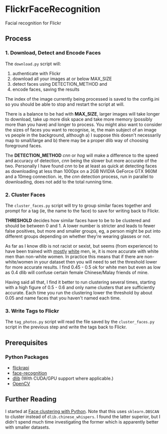 # FlickrFaceRecognition

Facial recognition for Flickr

## Process

### 1. Download, Detect and Encode Faces

The `download.py` script will:

1. authenticate with Flickr
2. download all your images at or below MAX_SIZE
3. detect faces using DETECTION_METHOD and
4. encode faces, saving the results

The index of the image currently being processed is saved to the config.ini so you should be able to stop and restart the script at will.

There is a balance to be had with **MAX_SIZE**, larger images will take longer to download, take up more disk space and take more memory (possibly more than you have) and longer to process. You might also want to consider the sizes of faces you want to recognise, ie, the main subject of an image vs people in the background, although a) I suppose this doesn't necessarily map to small/large and b) there may be a proper dlib way of choosing foreground faces.

The **DETECTION_METHOD** _cnn_ or _hog_ will make a difference to the speed and accuracy of detection, _cnn_ being the slower but more accurate of the two. Personally I have found _cnn_ to be at least as quick at detecting faces as downloading at less than 1000px on a 2GB NVIDIA GeForce GTX 960M and a 10meg connection. ie, the _cnn_ detection process, run in parallel to downloading, does not add to the total running time.

### 2. Cluster Faces

The `cluster_faces.py` script will try to group similar faces together and prompt for a tag (ie, the name to the face) to save for writing back to Flickr.

**THRESHOLD** decides how similar faces have to be to be clustered and should be between 0 and 1. A lower number is stricter and leads to fewer false positives, but more and smaller groups, eg, a person might be put into different groups depending on whether they're wearing glasses or not.

As far as I know dlib is not racist or sexist, but seems (from experience) to have been trained with [mostly][1] [white][2] men, ie, it is more accurate with white men than non-white women. In practice this means that if there are non-white/women in your dataset then you will need to set the threshold lower for more accurate results. I find 0.45 - 0.5 ok for white men but even as low as 0.4 dlib will confuse certain female Chinese/Malay friends of mine.

Having said all that, I find it better to run clustering several times, starting with a high figure of 0.5 - 0.6 and only name clusters that are sufficiently accurate. Each time you run the clustering lower the threshold by about 0.05 and name faces that you haven't named each time.

[1]: https://github.com/ageitgey/face_recognition/wiki/Face-Recognition-Accuracy-Problems#question-face-recognition-works-well-with-european-individuals-but-overall-accuracy-is-lower-with-asian-individuals
[2]: https://github.com/davisking/dlib/issues/1407

### 3. Write Tags to Flickr

The `tag_photos.py` script will read the file saved by the `cluster_faces.py` script in the previous step and write the tags back to Flickr.

## Prerequisites

### Python Packages

* [flickrapi](https://github.com/sybrenstuvel/flickrapi/)
* [face-recognition](https://github.com/ageitgey/face_recognition)
* [dlib](https://github.com/davisking/dlib/) (With CUDA/GPU support where applicable.)
* [OpenCV](https://sourceforge.net/projects/opencvlibrary/)

## Further Reading

I started at [Face clustering with Python][3]. Note that this uses `sklearn.DBSCAN` to cluster instead of `dlib.chinese_whispers`. I found the latter superior, but I didn't spend much time investigating the former which is apparently better with smaller datasets.

[3]: https://www.pyimagesearch.com/2018/07/09/face-clustering-with-python/


